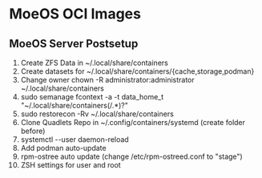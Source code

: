 # MoeOS OCI Images

## MoeOS Server Postsetup
1. Create ZFS Data in ~/.local/share/containers
2. Create datasets for ~/.local/share/containers/{cache,storage,podman}
3. Change owner chown -R administrator:administrator ~/.local/share/containers
4. sudo semanage fcontext -a -t data_home_t "~/.local/share/containers(/.*)?"
5. sudo restorecon -Rv ~/.local/share/containers
6. Clone Quadlets Repo in ~/.config/containers/systemd (create folder before)
7. systemctl --user daemon-reload
8. Add podman auto-update
9. rpm-ostree auto update (change /etc/rpm-ostreed.conf to "stage")
10. ZSH settings for user and root
